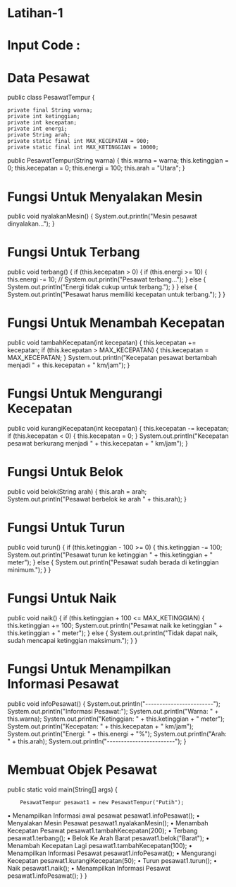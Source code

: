 # Latihan-1
# Input Code :
# Data Pesawat
public class PesawatTempur {

    private final String warna;
    private int ketinggian; 
    private int kecepatan; 
    private int energi; 
    private String arah;
    private static final int MAX_KECEPATAN = 900;
    private static final int MAX_KETINGGIAN = 10000; 

 public PesawatTempur(String warna) {
        this.warna = warna;
        this.ketinggian = 0;
        this.kecepatan = 0;
        this.energi = 100;
        this.arah = "Utara";
    }

 # Fungsi Untuk Menyalakan Mesin
public void nyalakanMesin() {
        System.out.println("Mesin pesawat dinyalakan...");
    }
# Fungsi Untuk Terbang
 public void terbang() {
        if (this.kecepatan > 0) {
            if (this.energi >= 10) { 
                this.energi -= 10; // 
                System.out.println("Pesawat terbang...");
            } else {
                System.out.println("Energi tidak cukup untuk terbang.");
            }
        } else {
            System.out.println("Pesawat harus memiliki kecepatan untuk terbang.");
        }
    }
# Fungsi Untuk Menambah Kecepatan
public void tambahKecepatan(int kecepatan) {
        this.kecepatan += kecepatan;
        if (this.kecepatan > MAX_KECEPATAN) {
            this.kecepatan = MAX_KECEPATAN; 
        }
        System.out.println("Kecepatan pesawat bertambah menjadi " + this.kecepatan + " km/jam");
    }
# Fungsi Untuk Mengurangi Kecepatan
public void kurangiKecepatan(int kecepatan) {
        this.kecepatan -= kecepatan;
        if (this.kecepatan < 0) {
            this.kecepatan = 0; 
        }
        System.out.println("Kecepatan pesawat berkurang menjadi " + this.kecepatan + " km/jam");
    }
# Fungsi Untuk Belok
public void belok(String arah) {
        this.arah = arah;
        System.out.println("Pesawat berbelok ke arah " + this.arah);
    }
# Fungsi Untuk Turun
public void turun() {
        if (this.ketinggian - 100 >= 0) {
            this.ketinggian -= 100;
            System.out.println("Pesawat turun ke ketinggian " + this.ketinggian + " meter");
        } else {
            System.out.println("Pesawat sudah berada di ketinggian minimum.");
        }
    }
# Fungsi Untuk Naik
public void naik() {
        if (this.ketinggian + 100 <= MAX_KETINGGIAN) {
            this.ketinggian += 100;
            System.out.println("Pesawat naik ke ketinggian " + this.ketinggian + " meter");
        } else {
            System.out.println("Tidak dapat naik, sudah mencapai ketinggian maksimum.");
        }
    }
# Fungsi Untuk Menampilkan Informasi Pesawat
public void infoPesawat() {
        System.out.println("------------------------");
        System.out.println("Informasi Pesawat:");
        System.out.println("Warna: " + this.warna);
        System.out.println("Ketinggian: " + this.ketinggian + " meter");
        System.out.println("Kecepatan: " + this.kecepatan + " km/jam");
        System.out.println("Energi: " + this.energi + "%");
        System.out.println("Arah: " + this.arah);
        System.out.println("------------------------");
    }
# Membuat Objek Pesawat
public static void main(String[] args) {

        PesawatTempur pesawat1 = new PesawatTempur("Putih");
• Menampilkan Informasi awal pesawat
        pesawat1.infoPesawat();
• Menyalakan Mesin Pesawat
        pesawat1.nyalakanMesin(); 
• Menambah Kecepatan Pesawat
        pesawat1.tambahKecepatan(200);
• Terbang
        pesawat1.terbang();
• Belok Ke Arah Barat
        pesawat1.belok("Barat");
• Menambah Kecepatan Lagi
        pesawat1.tambahKecepatan(100);
• Menampilkan Informasi Pesawat
        pesawat1.infoPesawat();
• Mengurangi Kecepatan
        pesawat1.kurangiKecepatan(50);
• Turun
        pesawat1.turun();
• Naik
        pesawat1.naik();
• Menampilkan Informasi Pesawat
        pesawat1.infoPesawat();
    }
}

